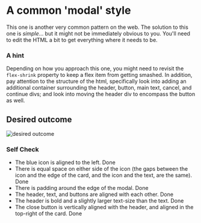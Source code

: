 # A common 'modal' style
This one is another very common pattern on the web. The solution to this one is _simple_... but it might not be immediately obvious to you. You'll need to edit the HTML a bit to get everything where it needs to be.

### A hint
Depending on how you approach this one, you might need to revisit the `flex-shrink` property to keep a flex item from getting smashed. In addition, pay attention to the structure of the html, specifically look into adding an additional container surrounding the header, button, main text, cancel, and continue divs; and look into moving the header div to encompass the button as well.

## Desired outcome

![desired outcome](./desired-outcome.png)

### Self Check

- The blue icon is aligned to the left. Done
- There is equal space on either side of the icon (the gaps between the icon and the edge of the card, and the icon and the text, are the same). Done
- There is padding around the edge of the modal. Done
- The header, text, and buttons are aligned with each other. Done
- The header is bold and a slightly larger text-size than the text. Done
- The close button is vertically aligned with the header, and aligned in the top-right of the card. Done
